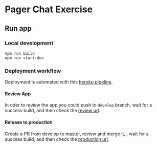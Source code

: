 # Pager Chat Exercise

## Run app

### Local development

```
npm run build
npm run start:dev
```

### Deployment workflow

Deployment is automated with this [heroku pipeline].

#### Review App

In oder to review the app you could push to `develop` branch, wait for a success build, and then check the [review url].

#### Release to production

Create a PR from develop to master, review and merge it, , wait for a success build, and then check the [production url].



[heroku pipeline]: https://dashboard.heroku.com/pipelines/53c6ce91-2169-4f9b-81d1-527dcaab1ab0
[review url]: https://pager-prod-develop-vp4akakvunq.herokuapp.com/
[production url]: https://mastersanto-pager.herokuapp.com/